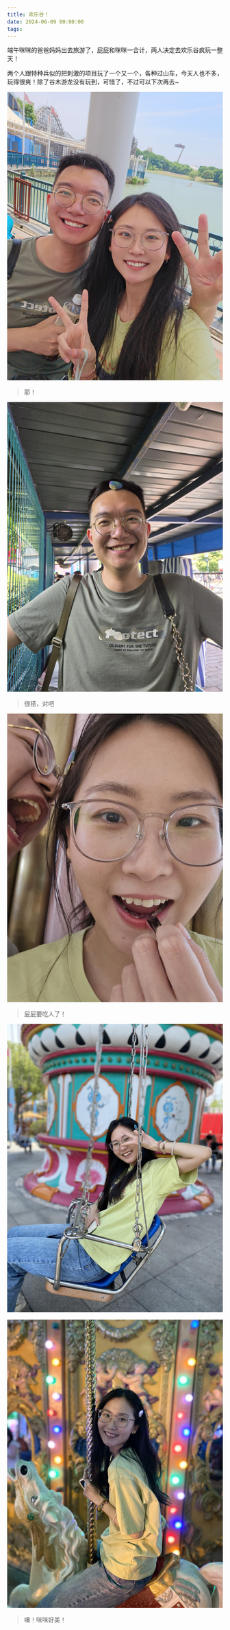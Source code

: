 ```yaml
---
title: 欢乐谷！
date: 2024-06-09 00:00:00
tags:
---
```


端午咪咪的爸爸妈妈出去旅游了，屁屁和咪咪一合计，两人决定去欢乐谷疯玩一整天！

两个人跟特种兵似的把刺激的项目玩了一个又一个，各种过山车，今天人也不多，玩得很爽！除了谷木游龙没有玩到，可惜了，不过可以下次再去~

![](/images/691-min.jpg)

> 耶！

![](/images/692-min.jpg)

> 很搭，对吧

![](/images/693-min.jpg)

> 屁屁要吃人了！

![](/images/694-min.jpg)

![](/images/695-min.jpg)

> 噢！咪咪好美！
